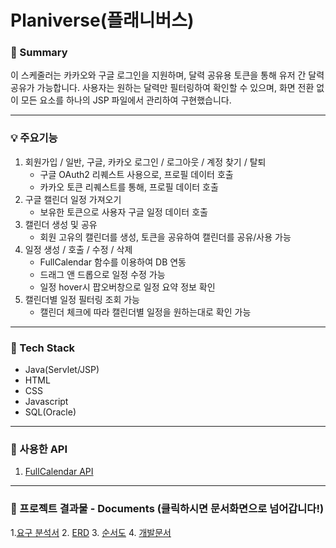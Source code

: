 # Planiverse(플래니버스)

### 📌 Summary
이 스케줄러는 카카오와 구글 로그인을 지원하며, 달력 공유용 토큰을 통해 유저 간 달력 공유가 가능합니다.
사용자는 원하는 달력만 필터링하여 확인할 수 있으며, 화면 전환 없이 모든 요소를 하나의 JSP 파일에서 관리하여 구현했습니다.

---

### 💡 주요기능
1. 회원가입 / 일반, 구글, 카카오 로그인 / 로그아웃 / 계정 찾기 / 탈퇴
   - 구글 OAuth2 리퀘스트 사용으로, 프로필 데이터 호출
   - 카카오 토큰 리퀘스트를 통해, 프로필 데이터 호출
2. 구글 캘린더 일정 가져오기
   - 보유한 토큰으로 사용자 구글 일정 데이터 호출
3. 캘린더 생성 및 공유
     - 회원 고유의 캘린더를 생성, 토큰을 공유하여 캘린더를 공유/사용 가능
4. 일정 생성 / 호출 / 수정 / 삭제
     - FullCalendar 함수를 이용하여 DB 연동
     - 드래그 앤 드롭으로 일정 수정 가능
     - 일정 hover시 팝오버창으로 일정 요약 정보 확인
5. 캘린더별 일정 필터링 조회 가능
     - 캘린더 체크에 따라 캘린더별 일정을 원하는대로 확인 가능

---

### 🔨 Tech Stack
- Java(Servlet/JSP)
- HTML
- CSS
- Javascript
- SQL(Oracle)

---

### 🔎 사용한 API
1. [FullCalendar API](https://fullcalendar.io/)

---

### 📜 프로젝트 결과물 - Documents (클릭하시면 문서화면으로 넘어갑니다!)
1.[요구 분석서](https://drive.google.com/file/d/14Lm7erYE8a2qr-gxUjx04CpnqMyuYtLN/view?usp=drive_link)
2. [ERD](https://drive.google.com/file/d/1kN_l4FE4hDO8FZUd4Az9qic_At0ca037/view?usp=drive_link)
3. [순서도](https://drive.google.com/file/d/1OFIma4hOac0xDd93Weemenalk-kl2XLU/view?usp=drive_link)
4. [개발문서](https://drive.google.com/file/d/1Ab-X3NkVe9DucibBVmcxva7yXrU7C0f2/view?usp=drive_link)
